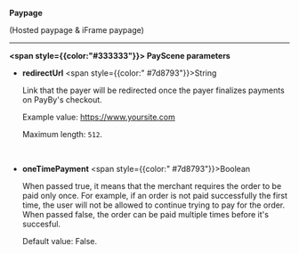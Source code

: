 

**Paypage**

(Hosted paypage & iFrame paypage)

---

**<span style={{color:"#333333"}}> PayScene parameters</span>**

- **redirectUrl**   <span style={{color:" #7d8793"}}>String</span> 

  Link that the payer will be redirected once the payer finalizes payments on PayBy's checkout. 

  Example value: https://www.yoursite.com

  Maximum length: `512`.

  <br/>

- **oneTimePayment**   <span style={{color:" #7d8793"}}>Boolean</span>   

  When passed true, it means that the merchant requires the order to be paid only once. For example, if an order is not paid successfully the first time, the user will not be allowed to continue trying to pay for the order. When passed false, the order can be paid multiple times before it's succesful.

  Default value: False.
  
  <br/>
